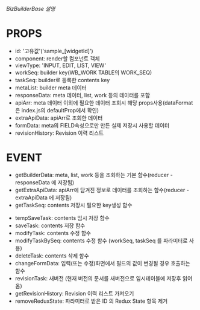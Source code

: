 ###### BizBuilderBase 설명 #####

# PROPS
  - id: '고유값'('sample_[widgetId]')
  - component: render할 컴포넌트 객체
  - viewType: 'INPUT, EDIT, LIST, VIEW'
  - workSeq: builder key(WB_WORK TABLE의 WORK_SEQ)
  - taskSeq: builder로 등록한 contents key
  - metaList: builder meta 데이터
  - responseData: meta 데이터, list, work 등의 데이터를 포함
  - apiArr: meta 데이터 이외에 필요한 데이터 조회시 해당 props사용(dataFormat은 index.js의 defaultProp에서 확인)
  - extraApiData: apiArr로 조회한 데이터
  - formData: meta의 FIELD속성으로만 만든 실제 저장시 사용할 데이터
  - revisionHistory: Revision 이력 리스트

# EVENT
  - getBuilderData: meta, list, work 등을 조회하는 기본 함수(reducer - responseData 에 저장됨)
  - getExtraApiData: apiArr에 담겨진 정보로 데이터를 조회하는 함수(reducer - extraApiData 에 저장됨)
  - getTaskSeq: contents 저장시 필요한 key생성 함수
  <!-- - saveTempContents: editor, upload, work-selector 등 실시간 저장시 사용하는 함수 -->
  - tempSaveTask: contents 임시 저장 함수
  - saveTask: contents 저장 함수
  - modifyTask: contents 수정 함수
  - modifyTaskBySeq: contents 수정 함수 (workSeq, taskSeq 를 파라미터로 사용)
  - deleteTask: contents 삭제 함수
  - changeFormData: 입력(또는 수정)화면에서 필드의 값이 변경될 경우 호출하는 함수
  - revisionTask: 새버전 (현재 버전의 문서를 새버전으로 임시테이블에 저장후 읽어옴)
  - getRevisionHistory: Revision 이력 리스트 가져오기
  - removeReduxState: 파라미터로 받은 ID 의 Redux State 항목 제거